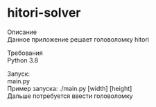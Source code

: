 # hitori-solver

Описание  
Данное приложение решает головоломку hitori


Требования  
Python 3.8  


Запуск:  
main.py  
Пример запуска: ./main.py [width] [height]  
Дальше потребуется ввести головоломку  

